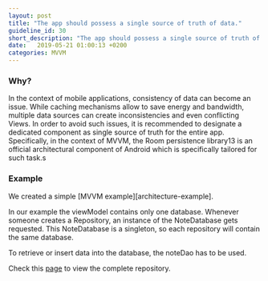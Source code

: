 ```yaml
---
layout: post
title: "The app should possess a single source of truth of data."
guideline_id: 30
short_description: "The app should possess a single source of truth of data."
date:   2019-05-21 01:00:13 +0200
categories: MVVM
---
```

<h3>Why?</h3>
In the context of mobile applications,
consistency of data can become an issue. While caching
mechanisms allow to save energy and bandwidth, multiple data
sources can create inconsistencies and even conflicting Views.
In order to avoid such issues, it is recommended to designate
a dedicated component as single source of truth for the
entire app. Specifically, in the context of MVVM, the Room
persistence library13 is an official architectural component of
Android which is specifically tailored for such task.s


<h3>Example</h3>
We created a simple [MVVM example][architecture-example].

In our example the viewModel contains only one database.
Whenever someone creates a Repository, an instance of the NoteDatabase gets requested.
This NoteDatabase is a singleton, so each repository will contain the same database. 

<script src="https://gist.github.com/Geertdepont/6c49b1e410789359624d30622c82c03d.js"></script>

To retrieve or insert data into the database, the noteDao has to be used.

Check this [page][architecture-example] to view the complete repository.

[architecture-example]: https://github.com/Geertdepont/bachelor_thesis/tree/master/ArchitectureExample